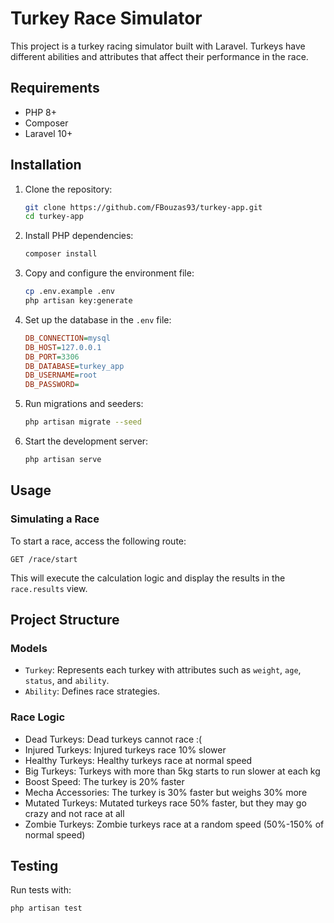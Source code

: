 # Turkey Race Simulator

This project is a turkey racing simulator built with Laravel. Turkeys have different abilities and attributes that affect their performance in the race.

## Requirements

- PHP 8+
- Composer
- Laravel 10+

## Installation

1. Clone the repository:
   ```sh
   git clone https://github.com/FBouzas93/turkey-app.git
   cd turkey-app
   ```

2. Install PHP dependencies:
   ```sh
   composer install
   ```

3. Copy and configure the environment file:
   ```sh
   cp .env.example .env
   php artisan key:generate
   ```

4. Set up the database in the `.env` file:
   ```ini
   DB_CONNECTION=mysql
   DB_HOST=127.0.0.1
   DB_PORT=3306
   DB_DATABASE=turkey_app
   DB_USERNAME=root
   DB_PASSWORD=
   ```

5. Run migrations and seeders:
   ```sh
   php artisan migrate --seed
   ```

6. Start the development server:
   ```sh
   php artisan serve
   ```

## Usage

### Simulating a Race

To start a race, access the following route:
```
GET /race/start
```
This will execute the calculation logic and display the results in the `race.results` view.

## Project Structure

### Models

- `Turkey`: Represents each turkey with attributes such as `weight`, `age`, `status`, and `ability`.
- `Ability`: Defines race strategies.

### Race Logic

- Dead Turkeys: Dead turkeys cannot race :(
- Injured Turkeys: Injured turkeys race 10% slower
- Healthy Turkeys: Healthy turkeys race at normal speed
- Big Turkeys: Turkeys with more than 5kg starts to run slower at each kg
- Boost Speed: The turkey is 20% faster
- Mecha Accessories: The turkey is 30% faster but weighs 30% more
- Mutated Turkeys: Mutated turkeys race 50% faster, but they may go crazy and not race at all
- Zombie Turkeys: Zombie turkeys race at a random speed (50%-150% of normal speed)

## Testing

Run tests with:
```sh
php artisan test
```